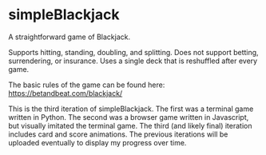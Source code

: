 # simpleBlackjack

A straightforward game of Blackjack.

Supports hitting, standing, doubling, and splitting.
Does not support betting, surrendering, or insurance.
Uses a single deck that is reshuffled after every game.

The basic rules of the game can be found here:
https://betandbeat.com/blackjack/

This is the third iteration of simpleBlackjack.
The first was a terminal game written in Python.
The second was a browser game written in Javascript, but visually imitated the terminal game.
The third (and likely final) iteration includes card and score animations.
The previous iterations will be uploaded eventually to display my progress over time.
